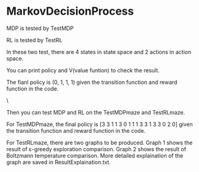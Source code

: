 # MarkovDecisionProcess

MDP is tested by TestMDP

RL is tested by TestRL

In these two test, there are 4 states in state space and 2 actions in action space.

You can print policy and V(value funtion) to check the result.

The fianl policy is (0, 1, 1, 1) given the transition function and reward function in the code.

\\

Then you can test MDP and RL on the TestMDPmaze and TestRLmaze.

For TestMDPmaze, the final policy is [3 3 1 1 3 0 1 1 1 3 3 1 3 3 0 2 0] given the transition function and reward function in the code.

For TestRLmaze, there are two graphs to be produced. Graph 1 shows the result of ε-greedy exploration comparison. Graph 2 shows the result of Boltzmann temperature comparison. More detailed explaination of the graph are saved in ResultExplaination.txt.


